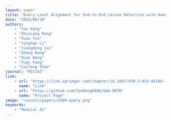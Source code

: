 ```yaml
---
layout: paper
title: "Query-Level Alignment for End-to-End Lesion Detection with Human Gaze"
date: "2025/09/20"
authors: 
    - "Yan Kong"
    - "Zhixiang Peng"
    - "Yuan Yin"
    - "Yonghao Li"
    - "Jiangdong Cai"
    - "Sheng Wang"
    - "Qian Wang"
    - "Yuqi Fang"
    - "Caifeng Shan"
journal: "MICCAI"
link:
    - url: "https://link.springer.com/chapter/10.1007/978-3-032-05169-1_48"
      name: "Link"
    - url: "https://github.com/YanKong0408/GAA-DETR"
      name: "Project Page"
image: "/assets/papers/2509-query.png"
keywords:
    - "Medical AI"
---
```


<!-- 
Speech Technology  
Generative AI 
Multimodal AI  
Embodied Intelligence 
AI Safety  
Medical AI 
Data Intelligence-->